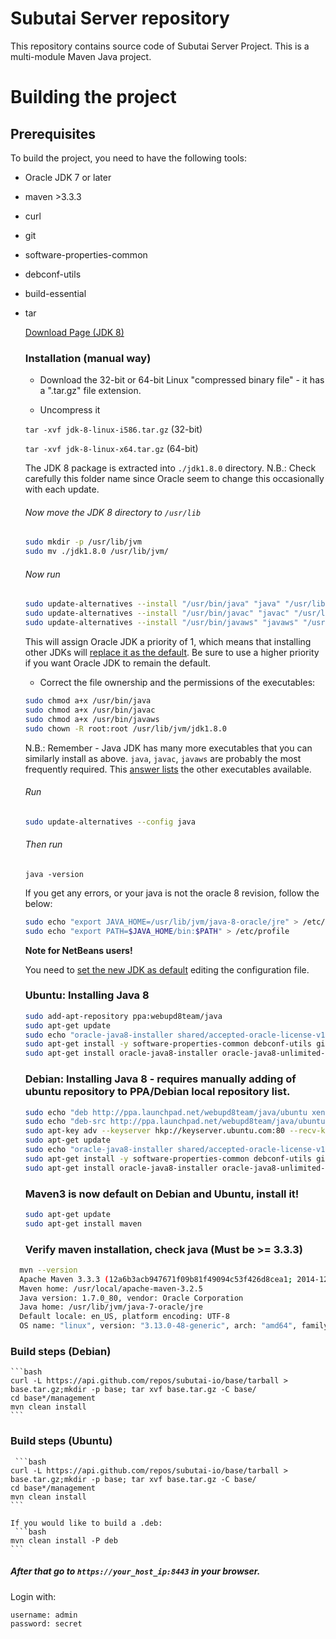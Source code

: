 # Subutai Server repository

This repository contains source code of Subutai Server Project.
This is a multi-module Maven Java project.

# Building the project

## Prerequisites

To build the project, you need to have the following tools:

* Oracle JDK 7 or later
* maven >3.3.3
* curl
* git
* software-properties-common
* debconf-utils
* build-essential
* tar

  [Download Page (JDK 8)](http://www.oracle.com/technetwork/java/javase/downloads/jdk8-downloads-2133151.html)
  
  ### Installation (manual way)
   - Download the 32-bit or 64-bit Linux "compressed binary file" - it has a ".tar.gz" file extension.

   - Uncompress it

    `tar -xvf jdk-8-linux-i586.tar.gz`   (32-bit)

    `tar -xvf jdk-8-linux-x64.tar.gz`   (64-bit)

   The JDK 8 package is extracted into `./jdk1.8.0` directory. N.B.: Check carefully this folder name since Oracle seem to    change this occasionally with each update.

   ###### Now move the JDK 8 directory to `/usr/lib`

    ```bash
    sudo mkdir -p /usr/lib/jvm
    sudo mv ./jdk1.8.0 /usr/lib/jvm/
    ```

   ###### Now run

    ```bash
    sudo update-alternatives --install "/usr/bin/java" "java" "/usr/lib/jvm/jdk1.8.0/bin/java" 1
    sudo update-alternatives --install "/usr/bin/javac" "javac" "/usr/lib/jvm/jdk1.8.0/bin/javac" 1
    sudo update-alternatives --install "/usr/bin/javaws" "javaws" "/usr/lib/jvm/jdk1.8.0/bin/javaws" 1
    ```

   This will assign Oracle JDK a priority of 1, which means that installing other JDKs will [replace it as the default](http://askubuntu.com/q/344059/23678). Be sure to use a higher priority if you want Oracle JDK to remain the default.

   - Correct the file ownership and the permissions of the executables:

   ```bash
   sudo chmod a+x /usr/bin/java
   sudo chmod a+x /usr/bin/javac
   sudo chmod a+x /usr/bin/javaws
   sudo chown -R root:root /usr/lib/jvm/jdk1.8.0
   ```

   N.B.: Remember - Java JDK has many more executables that you can similarly install as above. `java`, `javac`, `javaws` are probably the most frequently required. This [answer lists](http://askubuntu.com/a/68227/14356) the other executables available.

   ###### Run

   ```bash
   sudo update-alternatives --config java
   ```
   
   ###### Then run
   
   ```
   java -version
   ```
   
   If you get any errors, or your java is not the oracle 8 revision, follow the below:
   
   ```bash
   sudo echo "export JAVA_HOME=/usr/lib/jvm/java-8-oracle/jre" > /etc/profile
   sudo echo "export PATH=$JAVA_HOME/bin:$PATH" > /etc/profile
   ```
   
   __Note for NetBeans users!__

   You need to [set the new JDK as default](http://stackoverflow.com/questions/2809366/changing-java-platform-on-which-netbeans-runs/2809447#2809447) editing the configuration file.



  ### Ubuntu: Installing Java 8
  
  ```bash
  sudo add-apt-repository ppa:webupd8team/java
  sudo apt-get update
  sudo echo "oracle-java8-installer shared/accepted-oracle-license-v1-1 select true" | sudo debconf-set-selections
  sudo apt-get install -y software-properties-common debconf-utils git build-essential tar curl
  sudo apt-get install oracle-java8-installer oracle-java8-unlimited-jce-policy oracle-java8-set-default
  ```
  
  ### Debian: Installing Java 8 - requires manually adding of ubuntu repository to PPA/Debian local repository list.
  
  ```bash
  sudo echo "deb http://ppa.launchpad.net/webupd8team/java/ubuntu xenial main" | tee /etc/apt/sources.list.d/webupd8team-java.list
  sudo echo "deb-src http://ppa.launchpad.net/webupd8team/java/ubuntu xenial main" | tee -a /etc/apt/sources.list.d/webupd8team-java.list
  sudo apt-key adv --keyserver hkp://keyserver.ubuntu.com:80 --recv-keys EEA14886
  sudo apt-get update
  sudo echo "oracle-java8-installer shared/accepted-oracle-license-v1-1 select true" | sudo debconf-set-selections
  sudo apt-get install -y software-properties-common debconf-utils git build-essential tar curl
  sudo apt-get install oracle-java8-installer oracle-java8-unlimited-jce-policy oracle-java8-set-default
  ```
  
  ### Maven3 is now default on Debian and Ubuntu, install it!
  
  ```bash
  sudo apt-get update
  sudo apt-get install maven
  ```
  
  ### Verify maven installation, check java (Must be >= 3.3.3)
  
```bash
  mvn --version
  Apache Maven 3.3.3 (12a6b3acb947671f09b81f49094c53f426d8cea1; 2014-12-14T17:29:23+00:00)
  Maven home: /usr/local/apache-maven-3.2.5
  Java version: 1.7.0_80, vendor: Oracle Corporation
  Java home: /usr/lib/jvm/java-7-oracle/jre
  Default locale: en_US, platform encoding: UTF-8
  OS name: "linux", version: "3.13.0-48-generic", arch: "amd64", family: "unix"
  ```

  ### Build steps (Debian)
    ```bash
    curl -L https://api.github.com/repos/subutai-io/base/tarball > base.tar.gz;mkdir -p base; tar xvf base.tar.gz -C base/ 
    cd base*/management
    mvn clean install
    ```
    
  ### Build steps (Ubuntu)
     ```bash
    curl -L https://api.github.com/repos/subutai-io/base/tarball > base.tar.gz;mkdir -p base; tar xvf base.tar.gz -C base/
    cd base*/management
    mvn clean install
    ```
    
    If you would like to build a .deb:
     ```bash
    mvn clean install -P deb
    ```

  ##### After that go to `https://your_host_ip:8443` in your browser.
  Login with:
  ```
  username: admin
  password: secret
  ```
